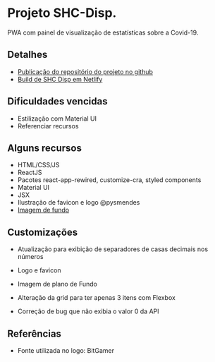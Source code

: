 # Projeto SHC-Disp. 

PWA com painel de visualização de estatísticas sobre a Covid-19.

## Detalhes
- [Publicação do repositório do projeto no github](https://github.com/pysmendes/shc-disp)  
- [Build de SHC Disp em Netlify](https://shcdispcov19.netlify.app/)

## Dificuldades vencidas
- Estilização com Material UI
- Referenciar recursos

## Alguns recursos
- HTML/CSS/JS
- ReactJS
- Pacotes react-app-rewired, customize-cra, styled components
- Material UI
- JSX
- Ilustração de favicon e logo @pysmendes
- [Imagem de fundo](https://pixabay.com/pt/photos/mundo-mapa-imagem-de-sat%c3%a9lite-140304/ )


## Customizações
- Atualização para exibição de separadores de casas decimais nos números
- Logo e favicon
- Imagem de plano de Fundo 

- Alteração da grid para ter apenas 3 itens com Flexbox
- Correção de bug que não exibia o valor 0 da API 


## Referências
- Fonte utilizada no logo: BitGamer
